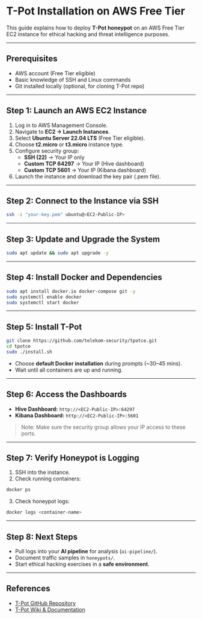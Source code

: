 # T-Pot Installation on AWS Free Tier

This guide explains how to deploy **T-Pot honeypot** on an AWS Free Tier EC2 instance for ethical hacking and threat intelligence purposes.

---

## Prerequisites
- AWS account (Free Tier eligible)
- Basic knowledge of SSH and Linux commands
- Git installed locally (optional, for cloning T-Pot repo)

---

## Step 1: Launch an AWS EC2 Instance
1. Log in to AWS Management Console.
2. Navigate to **EC2 → Launch Instances**.
3. Select **Ubuntu Server 22.04 LTS** (Free Tier eligible).
4. Choose **t2.micro** or **t3.micro** instance type.
5. Configure security group:
   - **SSH (22)** → Your IP only
   - **Custom TCP 64297** → Your IP (Hive dashboard)
   - **Custom TCP 5601** → Your IP (Kibana dashboard)
6. Launch the instance and download the key pair (.pem file).

---

## Step 2: Connect to the Instance via SSH
```bash
ssh -i "your-key.pem" ubuntu@<EC2-Public-IP>
```

---

## Step 3: Update and Upgrade the System
```bash
sudo apt update && sudo apt upgrade -y
```

---

## Step 4: Install Docker and Dependencies
```bash
sudo apt install docker.io docker-compose git -y
sudo systemctl enable docker
sudo systemctl start docker
```

---

## Step 5: Install T-Pot
```bash
git clone https://github.com/telekom-security/tpotce.git
cd tpotce
sudo ./install.sh
```
- Choose **default Docker installation** during prompts (~30–45 mins).
- Wait until all containers are up and running.

---

## Step 6: Access the Dashboards
- **Hive Dashboard:** `http://<EC2-Public-IP>:64297`
- **Kibana Dashboard:** `http://<EC2-Public-IP>:5601`

> Note: Make sure the security group allows your IP access to these ports.

---

## Step 7: Verify Honeypot is Logging
1. SSH into the instance.
2. Check running containers:
```bash
docker ps
```
3. Check honeypot logs:
```bash
docker logs <container-name>
```

---

## Step 8: Next Steps
- Pull logs into your **AI pipeline** for analysis (`ai-pipeline/`).
- Document traffic samples in `honeypots/`.
- Start ethical hacking exercises in a **safe environment**.

---

## References
- [T-Pot GitHub Repository](https://github.com/telekom-security/tpotce)
- [T-Pot Wiki & Documentation](https://github.com/telekom-security/tpotce/wiki)

